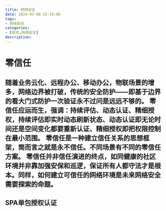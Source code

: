 ```yaml
---
title: 网络安全
date: 2024-03-08 15:10:00
tags:
- 网络安全
categories:
- [技术,网络安全]
description: 
---
```

# 零信任
随着业务云化、远程办公、移动办公，物联场景的增多，网络边界被打破，传统的安全防护——即基于边界的看大门式防护一次验证永不过问是远远不够的。
零信任应运而生，强调：持续评估、动态认证、精细授权，持续评估即实时动态刷新状态、动态认证即无论时间还是空间变化都要重新认证、精细授权即把权限控制在最小范围。
零信任是一种建立信任关系的思想框架，简而言之就是永不信任。不同场景有不同的零信任方案。
零信任并非信任演进的终点，如同健康的社区环境并非靠加强安保和巡逻，保证所有人都守法才是根本。同样，如何建立可信任的网络环境是未来网络安全需要探索的命题。
---
## SPA单包授权认证